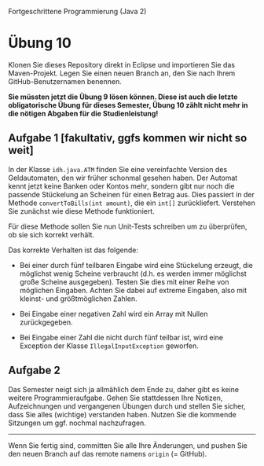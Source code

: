 Fortgeschrittene Programmierung (Java 2)


# Übung 10


Klonen Sie dieses Repository direkt in Eclipse und importieren Sie das Maven-Projekt. Legen Sie einen neuen Branch an, den Sie nach Ihrem GitHub-Benutzernamen benennen.

**Sie müssten jetzt die Übung 9 lösen können. Diese ist auch die letzte obligatorische Übung für dieses Semester, Übung 10 zählt nicht mehr in die nötigen Abgaben für die Studienleistung!** 

## Aufgabe 1 [fakultativ, ggfs kommen wir nicht so weit]

In der Klasse `idh.java.ATM` finden Sie eine vereinfachte Version des Geldautomaten, den wir früher schonmal gesehen haben. Der Automat kennt jetzt keine Banken oder Kontos mehr, sondern gibt nur noch die passende Stückelung an Scheinen für einen Betrag aus. Dies passiert in der Methode `convertToBills(int amount)`, die ein `int[]` zurückliefert. Verstehen Sie zunächst wie diese Methode funktioniert. 

Für diese Methode sollen Sie nun Unit-Tests schreiben um zu überprüfen, ob sie sich korrekt verhält.

Das korrekte Verhalten ist das folgende:

- Bei einer durch fünf teilbaren Eingabe wird eine Stückelung erzeugt, die möglichst wenig Scheine verbraucht (d.h. es werden immer möglichst große Scheine ausgegeben). Testen Sie dies mit einer Reihe von möglichen Eingaben. Achten Sie dabei auf extreme Eingaben, also mit kleinst- und größtmöglichen Zahlen.

- Bei Eingabe einer negativen Zahl wird ein Array mit Nullen zurückgegeben.

- Bei Eingabe einer Zahl die nicht durch fünf teilbar ist, wird eine Exception der Klasse `IllegalInputException` geworfen.

## Aufgabe 2

Das Semester neigt sich ja allmählich dem Ende zu, daher gibt es keine weitere Programmieraufgabe. Gehen Sie stattdessen Ihre Notizen, Aufzeichnungen und vergangenen Übungen durch und stellen Sie sicher, dass Sie alles (wichtige) verstanden haben. Nutzen Sie die kommende Sitzungen um ggf. nochmal nachzufragen.


----

Wenn Sie fertig sind, committen Sie alle Ihre Änderungen, und pushen Sie den neuen Branch auf das remote namens `origin` (= GitHub). 